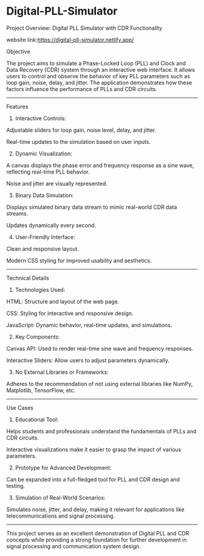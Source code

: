 # Digital-PLL-Simulator
Project Overview: Digital PLL Simulator with CDR Functionality

website link:https://digital-pll-simulator.netlify.app/

Objective

The project aims to simulate a Phase-Locked Loop (PLL) and Clock and Data Recovery (CDR) system through an interactive web interface. It allows users to control and observe the behavior of key PLL parameters such as loop gain, noise, delay, and jitter. The application demonstrates how these factors influence the performance of PLLs and CDR circuits.


---

Features

1. Interactive Controls:

Adjustable sliders for loop gain, noise level, delay, and jitter.

Real-time updates to the simulation based on user inputs.



2. Dynamic Visualization:

A canvas displays the phase error and frequency response as a sine wave, reflecting real-time PLL behavior.

Noise and jitter are visually represented.



3. Binary Data Simulation:

Displays simulated binary data stream to mimic real-world CDR data streams.

Updates dynamically every second.



4. User-Friendly Interface:

Clean and responsive layout.

Modern CSS styling for improved usability and aesthetics.





---

Technical Details

1. Technologies Used:

HTML: Structure and layout of the web page.

CSS: Styling for interactive and responsive design.

JavaScript: Dynamic behavior, real-time updates, and simulations.



2. Key Components:

Canvas API: Used to render real-time sine wave and frequency responses.

Interactive Sliders: Allow users to adjust parameters dynamically.



3. No External Libraries or Frameworks:

Adheres to the recommendation of not using external libraries like NumPy, Matplotlib, TensorFlow, etc.

---

Use Cases

1. Educational Tool:

Helps students and professionals understand the fundamentals of PLLs and CDR circuits.

Interactive visualizations make it easier to grasp the impact of various parameters.



2. Prototype for Advanced Development:

Can be expanded into a full-fledged tool for PLL and CDR design and testing.



3. Simulation of Real-World Scenarios:

Simulates noise, jitter, and delay, making it relevant for applications like telecommunications and signal processing.

---

This project serves as an excellent demonstration of Digital PLL and CDR concepts while providing a strong foundation for further development in signal processing and communication system design.
